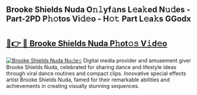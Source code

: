 ## Brooke Shields Nuda O𝚗𝚕yf𝚊ns L𝚎a𝚔ed N𝚞𝚍es - Part-2PD P𝚑𝚘tos Vi𝚍𝚎o - H𝚘𝚝 Part L𝚎a𝚔s GGodx

# <h2><a href="http://kf8t1f.oniu.top/?m=Brooke+Shields+Nuda">🔗👉 🔴 Brooke Shields Nuda P𝚑ot𝚘𝚜 V𝚒d𝚎o</a></h2>

[![Brooke Shields Nuda Nu𝚍e𝚜](https://i.imgur.com/0qMVB7G.gif)](http://kf8t1f.oniu.top/?m=Brooke+Shields+Nuda)
Digital media provider and amusement giver Brooke Shields Nuda, celebrated for sharing dance and lifestyle ideas through viral dance routines and compact clips. Innovative special effects artist Brooke Shields Nuda, famed for their remarkable abilities and achievements in creating visually stunning sequences.  
